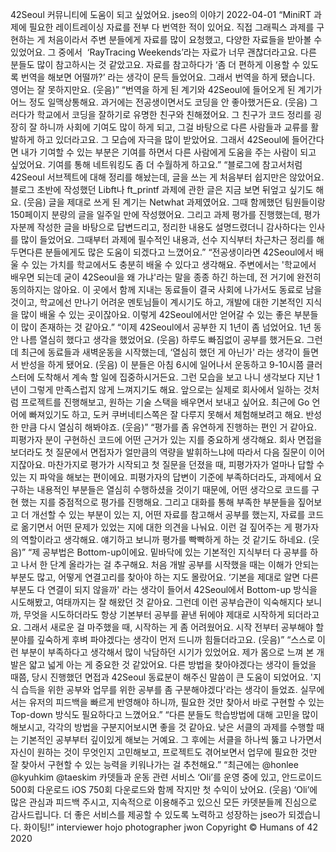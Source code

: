 42Seoul 커뮤니티에 도움이 되고 싶었어요.
jseo의 이야기
2022-04-01
“MiniRT 과제에 필요한 레이트레이싱 자료를 전부 다 번역한 적이 있어요. 직접 그래픽스 과제를 구현하는 게 처음이라서 주변 분들에게 자료를 많이 요청했고, 다양한 자료들을 받아볼 수 있었어요. 그 중에서  ‘RayTracing Weekends’라는 자료가 너무 괜찮더라고요. 다른 분들도 많이 참고하시는 것 같았고요. 자료를 참고하다가 ‘좀 더 편하게 이용할 수 있도록 번역을 해보면 어떨까?’ 라는 생각이 문득 들었어요. 그래서 번역을 하게 됐습니다. 영어는 잘 못하지만요. (웃음)”
“번역을 하게 된 계기와 42Seoul에 들어오게 된 계기가 어느 정도 일맥상통해요. 과거에는 전공생이면서도 코딩을 안 좋아했거든요. (웃음) 그러다가 학교에서 코딩을 잘하기로 유명한 친구와 친해졌어요. 그 친구가 코드 정리를 굉장히 잘 하니까 사회에 기여도 많이 하게 되고, 그걸 바탕으로 다른 사람들과 교류를 활발하게 하고 있더라고요. 그 모습에 자극을 많이 받았어요. 그래서 42Seoul에 들어간다면 내가 기여할 수 있는 부분은 기여를 하면서 다른 사람에게 도움을 주는 사람이 되고 싶었어요. 기여를 통해 네트워킹도 좀 더 수월하게 하고요.”
“블로그에 참고서처럼 42Seoul 서브젝트에 대해 정리를 해놨는데, 글을 쓰는 게 처음부터 쉽지만은 않았어요. 블로그 초반에 작성했던 Libft나 ft_printf 과제에 관한 글은 지금 보면 뒤엎고 싶기도 해요. (웃음) 글을 제대로 쓰게 된 계기는 Netwhat 과제였어요. 그때 함께했던 팀원들이랑 150페이지 분량의 글을 일주일 만에 작성했어요. 그리고 과제 평가를 진행했는데, 평가자분께 작성한 글을 바탕으로 답변드리고, 정리한 내용도 설명드렸더니 감사하다는 인사를 많이 들었어요. 그때부터 과제에 필수적인 내용과, 선수 지식부터 차근차근 정리를 해두면다른 분들에게도 많은 도움이 되겠다고 느꼈어요.”
“전공생이라면 42Seoul에서 배울 수 있는 가치를 학교에서도 충분히 배울 수 있다고 생각해요. 주변에서는 '학교에서 배우면 되는데 굳이 42Seoul을 왜 가냐'라는 말을 종종 하긴 하는데, 전 거기에 완전히 동의하지는 않아요. 이 곳에서 함께 지내는 동료들이 결국 사회에 나가서도 동료로 남을 것이고, 학교에선 만나기 어려운 멘토님들이 계시기도 하고, 개발에 대한 기본적인 지식을 많이 배울 수 있는 곳이잖아요. 이렇게 42Seoul에서만 얻어갈 수 있는 좋은 부분들이 많이 존재하는 것 같아요.”
“이제 42Seoul에서 공부한 지 1년이 좀 넘었어요. 1년 동안 나름 열심히 했다고 생각을 했었어요. (웃음) 하루도 빠짐없이 공부를 했거든요. 그런데 최근에 동료들과 새벽운동을 시작했는데, ‘열심히 했던 게 아닌가' 라는 생각이 들면서 반성을 하게 됐어요. (웃음) 이 분들은 아침 6시에 일어나서 운동하고 9-10시쯤 클러스터에 도착해서 계속 할 일에 집중하시거든요. 그런 모습을 보고 나니 생각보다 지난 1년이 그렇게 만족스럽지 않게 느껴지기도 해요. 앞으로는 실제로 회사에서 일하는 것처럼 프로젝트를 진행해보고, 원하는 기술 스택을 배우면서 보내고 싶어요. 최근에 Go 언어에 빠져있기도 하고, 도커 쿠버네티스쪽은 잘 다루지 못해서 체험해보려고 해요. 반성한 만큼 다시 열심히 해봐야죠. (웃음)”
“평가를 좀 유연하게 진행하는 편인 거 같아요. 피평가자 분이 구현하신 코드에 어떤 근거가 있는 지를 중요하게 생각해요. 회사 면접을 보더라도 첫 질문에서 면접자가 얼만큼의 역량을 발휘하느냐에 따라서 다음 질문이 이어지잖아요. 마찬가지로 평가가 시작되고 첫 질문을 던졌을 때, 피평가자가 얼마나 답할 수 있는 지 파악을 해보는 편이에요. 피평가자의 답변이 기준에 부족하더라도, 과제에서 요구하는 내용적인 부분들은 열심히 수행하셨을 것이기 때문에, 어떤 생각으로 코드를 구현 했는 지를 중점적으로 평가를 진행해요. 그리고 대화를 통해 부족한 부분들을 짚어보고 더 개선할 수 있는 부분이 있는 지, 어떤 자료를 참고해서 공부를 했는지, 자료를 코드로 옮기면서 어떤 문제가 있었는 지에 대한 의견을 나눠요. 이런 걸 짚어주는 게 평가자의 역할이라고 생각해요. 얘기하고 보니까 평가를 빡빡하게 하는 것 같기도 하네요. (웃음)”
“제 공부법은 Bottom-up이에요. 밑바닥에 있는 기본적인 지식부터 다 공부를 하고 나서 한 단계 올라가는 걸 추구해요. 처음 개발 공부를 시작했을 때는 이해가 안되는 부분도 많고, 어떻게 연결고리를 찾아야 하는 지도 몰랐어요. ‘기본을 제대로 알면 다른 부분도 다 연결이 되지 않을까' 라는 생각이 들어서 42Seoul에서 Bottom-up 방식을 시도해봤고, 여태까지는 잘 해왔던 것 같아요. 그런데 이런 공부습관이 익숙해지다 보니까, 무엇을 시도하더라도 항상 기본부터 공부를 끝낸 뒤에야 제대로 시작하게 되더라고요. 그래서 새로운 걸 마주했을 때, 시작하는 게 좀 어려웠어요. 시작 전부터 공부해야 할 분야를 깊숙하게 후벼 파야겠다는 생각이 먼저 드니까 힘들더라고요. (웃음)”
“스스로 이런 부분이 부족하다고 생각해서 많이 낙담하던 시기가 있었어요. 제가 몸으로 느껴 본 개발은 얇고 넓게 아는 게 중요한 것 같았어요. 다른 방법을 찾아야겠다는 생각이 들었을 때쯤, 당시 진행했던 면접과 42Seoul 동료분이 해주신 말씀이 큰 도움이 되었어요. '지식 습득을 위한 공부와 업무를 위한 공부를 좀 구분해야겠다'라는 생각이 들었죠. 실무에서는 유저의 피드백을 빠르게 반영해야 하니까, 필요한 것만 찾아서 바로 구현할 수 있는 Top-down 방식도 필요하다고 느꼈어요.”
“다른 분들도 학습방법에 대해 고민을 많이 해보시고, 각각의 방법을 구분지어보시면 좋을 것 같아요. 낮은 서클의 과제를 수행할 때는 기본적인 공부부터 깊이있게 해보는 거예요. 그 후에는 서클을 하나씩 뚫고 나가면서 자신이 원하는 것이 무엇인지 고민해보고, 프로젝트도 겪어보면서 업무에 필요한 것만 잘 찾아서 구현할 수 있는 능력을 키워나가는 걸 추천해요.”
“최근에는
@honlee
@kyuhkim
@taeskim
카뎃들과 운동 관련 서비스 ‘Oli’를 운영 중에 있고, 안드로이드 500회 다운로드 iOS 750회 다운로드와 함께 작지만 첫 수익이 났어요. (웃음) ‘Oli’에 많은 관심과 피드백 주시고, 지속적으로 이용해주고 있으신 모든 카뎃분들께 진심으로 감사드립니다. 더 좋은 서비스를 제공할 수 있도록 노력하고 성장하는 jseo가 되겠습니다. 화이팅!”
interviewer hojo
photographer jwon
Copyright © Humans of 42 2020
